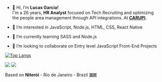 - 👋 Hi, I’m <b>Lucas Garcia!</b>  
I'm a 26 years, <b>HR Analyst</b> focused on Tech Recruiting and optimizing the people area management through API integrations. At <b><a href="https://www.carupi.com.br">CARUPI</a>.</b>


- 👀 I’m interested in JavaScript, Node.js, HTML, CSS, React Native
- 🌱 I’m currently learning SASS and Node.js  
- 💞️ I’m looking to collaborate on Entry level JavaScript Front-End Projects


[![Top Langs](https://github-readme-stats.vercel.app/api/top-langs/?username=LucasG95&layout=compact)](https://github.com/LucasG95/github-readme-stats)

<!---
LucasG95/LucasG95 is a ✨ special ✨ repository because its `README.md` (this file) appears on your GitHub profile.
You can click the Preview link to take a look at your changes.
--->

 
  <a href="https://instagram.com/lu.kegr" target="_blank"><img src="https://img.shields.io/badge/-Instagram-%23E4405F?style=for-the-badge&logo=instagram&logoColor=white" target="_blank"></a>
  <a href="https://www.linkedin.com/in/lgarcia95/" target="_blank"><img src="https://img.shields.io/badge/-LinkedIn-%230077B5?style=for-the-badge&logo=linkedin&logoColor=white" target="_blank"></a>

Based on <b>Niterói</b> - Rio de Janeiro - Brazil <b>🇧🇷</b>
